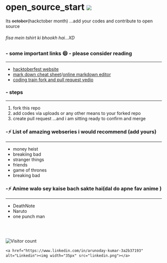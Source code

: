 # open_source_start <img src="https://media.giphy.com/media/dxn6fRlTIShoeBr69N/giphy.gif" width="30">
Its ~~october~~(hackctober month) ...add your codes and contribute to open source 

###### *fisa mein tshirt ki bhookh hai...XD*

### - some important links 😄 - please consider reading
---
- [hacktoberfest website](https://hacktoberfest.digitalocean.com/)
- [mark down cheat sheet](https://www.markdownguide.org/cheat-sheet/)/[online markdown editor](https://dillinger.io/)
- [coding train fork and pull request vedio](https://www.youtube.com/watch?v=_NrSWLQsDL4&ab_channel=TheCodingTrain)


### - steps
---
1. fork this repo
2. add codes via uploads or any other means to your forked repo
3. create pull request ...and i am sitting ready to confirm and merge

### -⚡ List of amazing webseries i would recommend (add yours)
---
- money heist
- breakiing bad
- stranger things
- friends
- game of thrones 
- breaking bad
### -⚡ Anime walo sey kaise bach sakte hai(dal do apne fav anime )
---
- DeathNote
- Naruto
- one punch man


<br/>
<br/>


![Visitor count](https://visitor-badge.laobi.icu/badge?page_id=nirala69.open_source_start)


    
    <a href="https://www.linkedin.com/in/arunoday-kumar-3a2b37193" alt="Linkedin"><img width="35px" src="linkedin.png"></a>
    


